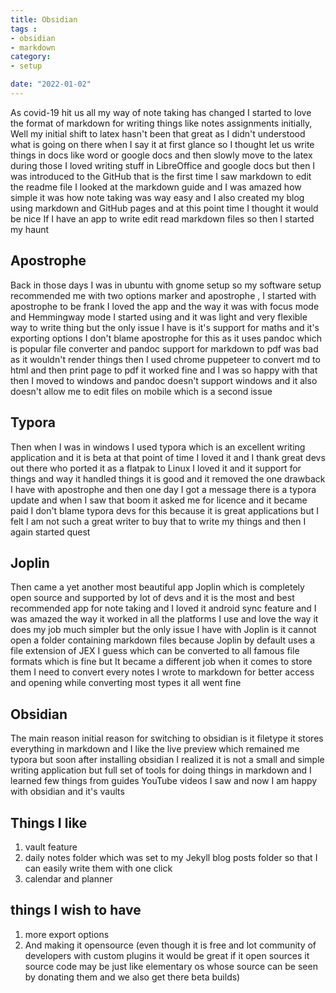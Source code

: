 ```yaml
---
title: Obsidian
tags :
- obsidian
- markdown
category:
- setup

date: "2022-01-02"
---
```


As covid-19  hit us all my way of note taking has changed I started to love the format of markdown for writing things like notes assignments initially, Well my initial shift to latex hasn't been that great as I didn't understood what is going on there when I say it at first glance so I thought let us write things in docs like word or google docs and then slowly move to the latex during those I loved writing stuff in LibreOffice and google docs but then I was introduced to the GitHub that is the first time I saw markdown to edit the readme file I looked at the markdown guide and I was amazed how simple it was how note taking was way easy and I also created my blog using markdown and GitHub pages and at this point time I thought it would be nice If I have an app to write edit read markdown files so then I started my haunt

## Apostrophe

Back in those days I was in ubuntu with gnome setup so my software setup recommended me with two options marker and apostrophe , I started with apostrophe to be frank I loved the app and the way it was with focus mode and Hemmingway mode I started using and it was light and very flexible way to write thing but the only issue I have is it's support for maths and it's exporting options I don't blame apostrophe for this as it uses pandoc which is popular file converter and pandoc support for markdown to pdf was bad as it wouldn't render things then I used chrome puppeteer to convert md to html and then print page to pdf it worked fine and I was so happy with that then I moved to windows and pandoc doesn't support windows and it also doesn't allow me to edit files on mobile which is a second issue


## Typora

Then when I was in windows I used typora which is an excellent writing application and it is beta at that point of time I loved it and I thank great devs out there who ported it as a flatpak to Linux I loved it and it support for things and way it handled things it is good and it removed the one drawback I have with apostrophe and then one day I got a message there is a typora update and when I saw that boom it asked me for licence and it became paid I don't blame typora devs for this because it is great applications but I felt I am not such a great writer to buy that to write my things and then I again started quest

## Joplin

Then came a yet another most beautiful app Joplin which is completely open source and supported by lot of devs and it is the most and best recommended app for note taking and I loved it android sync feature and I was amazed the way it worked in all the platforms I use and love the way it does my job much simpler but the only issue I have with Joplin is it cannot open a folder containing markdown files because Joplin by default uses a file extension of JEX I guess which can be converted to all famous file formats which is fine but It became a different job when it comes  to store them I need to convert every notes I wrote to markdown for better access and opening while converting most types it all went fine

## Obsidian

The main reason initial reason for switching to obsidian is it filetype it stores everything in markdown and I like the live preview which remained me typora but soon after installing obsidian I realized it is not a small and simple writing application but full set of tools for doing things in markdown and I learned few things from guides YouTube videos I saw and now I am happy with obsidian and it's vaults

## Things I like

1. vault feature
2. daily notes folder which was set to my Jekyll blog posts folder so that I can easily write them with one click
3. calendar and planner

## things I wish to have
1. more export options
2. And making it opensource (even though it is free and lot community of developers with custom plugins it would be great if it open sources it source code may be just like elementary os whose source can be seen by donating them and we also get there beta builds)

